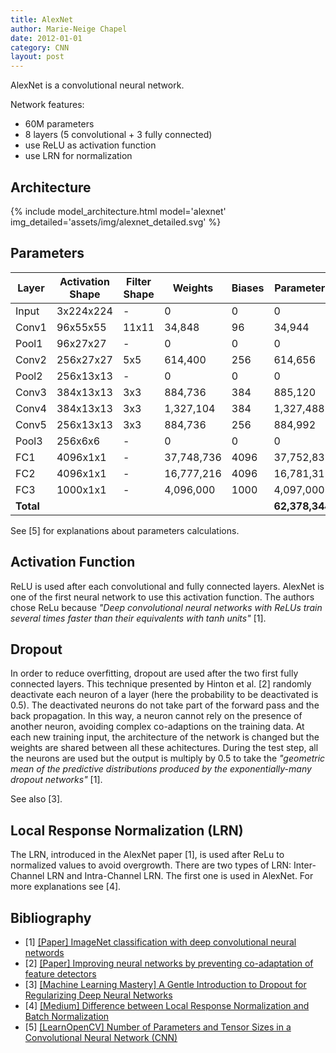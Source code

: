 ```yaml
---
title: AlexNet
author: Marie-Neige Chapel
date: 2012-01-01
category: CNN
layout: post
---
```


AlexNet is a convolutional neural network.

Network features:

- 60M parameters
- 8 layers (5 convolutional + 3 fully connected)
- use ReLU as activation function
- use LRN for normalization

## Architecture

{% include model_architecture.html model='alexnet' img_detailed='assets/img/alexnet_detailed.svg' %}

## Parameters

| Layer | Activation Shape  | Filter Shape | Weights    | Biases | Parameters |
| ----- | ----------------- | ------------ | ---------- | ------ | ---------- |
| Input | 3x224x224         | -            | 0          | 0      | 0          |
| Conv1 | 96x55x55          | 11x11        | 34,848     | 96     | 34,944     |
| Pool1 | 96x27x27          | -            | 0          | 0      | 0          |
| Conv2 | 256x27x27         | 5x5          | 614,400    | 256    | 614,656    |
| Pool2 | 256x13x13         | -            | 0          | 0      | 0          |
| Conv3 | 384x13x13         | 3x3          | 884,736    | 384    | 885,120    |
| Conv4 | 384x13x13         | 3x3          | 1,327,104  | 384    | 1,327,488  |
| Conv5 | 256x13x13         | 3x3          | 884,736    | 256    | 884,992    |
| Pool3 | 256x6x6           | -            | 0          | 0      | 0          |
| FC1   | 4096x1x1          | -            | 37,748,736 | 4096   | 37,752,832 |
| FC2   | 4096x1x1          | -            | 16,777,216 | 4096   | 16,781,312 |
| FC3   | 1000x1x1          | -            | 4,096,000  | 1000   | 4,097,000  |
| **Total** |               |              |            |        | **62,378,344** |

See [5] for explanations about parameters calculations.

## Activation Function

ReLU is used after each convolutional and fully connected layers. AlexNet is one of the first neural network to use this activation function. The authors chose ReLu because *"Deep convolutional neural networks with ReLUs train several times faster than their equivalents with tanh units"* [1].

## Dropout

In order to reduce overfitting, dropout are used after the two first fully connected layers. This technique presented by Hinton et al. [2] randomly deactivate each neuron of a layer (here the probability to be deactivated is 0.5). The deactivated neurons do not take part of the forward pass and the back propagation. In this way, a neuron cannot rely on the presence of another neuron, avoiding complex co-adaptions on the training data. At each new training input, the architecture of the network is changed but the weights are shared between all these achitectures. During the test step, all the neurons are used but the output is multiply by 0.5 to take the *"geometric mean of the predictive distributions produced by the exponentially-many dropout networks"* [1].

See also [3].

## Local Response Normalization (LRN)

The LRN, introduced in the AlexNet paper [1], is used after ReLu to normalized values to avoid overgrowth. There are two types of LRN: Inter-Channel LRN and Intra-Channel LRN. The first one is used in AlexNet. For more explanations see [4].

## Bibliography

- [1] [[Paper] ImageNet classification with deep convolutional neural networds](https://papers.nips.cc/paper_files/paper/2012/file/c399862d3b9d6b76c8436e924a68c45b-Paper.pdf)
- [2] [[Paper] Improving neural networks by preventing co-adaptation of feature detectors](https://arxiv.org/abs/1207.0580)
- [3] [[Machine Learning Mastery] A Gentle Introduction to Dropout for Regularizing Deep Neural Networks](https://machinelearningmastery.com/dropout-for-regularizing-deep-neural-networks/)
- [4] [[Medium] Difference between Local Response Normalization and Batch Normalization](https://towardsdatascience.com/difference-between-local-response-normalization-and-batch-normalization-272308c034ac)
- [5] [[LearnOpenCV] Number of Parameters and Tensor Sizes in a Convolutional Neural Network (CNN)](https://learnopencv.com/number-of-parameters-and-tensor-sizes-in-convolutional-neural-network/)
